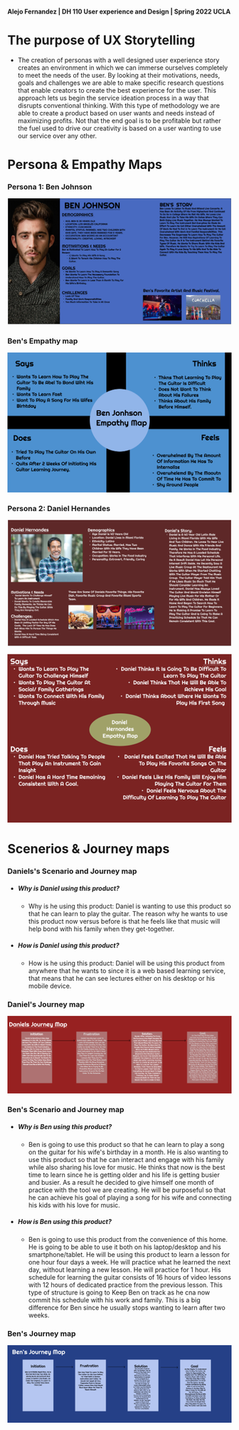 #### Alejo Fernandez | DH 110 User experience and Design | Spring 2022 UCLA


# The purpose of UX Storytelling
  - The creation of personas with a well designed user experience story creates an environment in which we can immerse ourselves completely to meet the needs of the user. By looking at their motivations, needs, goals and challenges we are able to make specific research questions that enable creators to create the best experience for the user. This approach lets us begin the service ideation process in a way that disrupts conventional thinking. With this type of methodology we are able to create a product based on user wants and needs instead of maximizing profits. Not that the end goal is to be profitable but rather the fuel used to drive our creativity is based on a user wanting to use our service over any other.

# Persona & Empathy Maps

### Persona 1: Ben Johnson

![](Ben-persona.jpg)

### Ben's Empathy map

![](Ben-empathy-map.jpg)

### Persona 2: Daniel Hernandes

![](Danie-persona.jpg)

![](Daniel-empathy-map.jpg)

# Scenerios & Journey maps

### Daniels's Scenario and Journey map 
  - ##### Why is Daniel using this product? 
    - Why is he using this product: Daniel is wanting to use this product so that he can learn to play the guitar. The reason why he wants to use this product now versus before is that he feels like that music will help bond with his family when they get-together.


  - ##### How is Daniel using this product?
    -  How is he using this product: Daniel will be using this product from anywhere that he wants to since it is a web based learning service, that means that he can see lectures either on his desktop or his mobile device.  

### Daniel's Journey map
 ![](Daniel-journey-map.jpg)
 
 ### Ben's Scenario and Journey map 
  - ##### Why is Ben using this product? 
    - Ben is going to use this product so that he can learn to play a song on the guitar for his wife's birthday in a month. He is also wanting to use this product so that he can interact and engage with his family while also sharing his love for music. He thinks that now is the best time to learn since he is getting older and his life is getting busier and busier. As a result he decided to give himself one month of practice with the tool we are creating. He will be purposeful so that he can achieve his goal of playing a song for his wife and connecting his kids with his love for music.

  - ##### How is Ben using this product?
    -  Ben is going to use this product from the convenience of this home. He is going to be able to use it both on his laptop/desktop and his smartphone/tablet. He will be using this product to learn a lesson for one hour four days a week. He will practice what he learned the next day, without learning a new lesson. He will practice for 1 hour. His schedule for learning the guitar consists of 16 hours of video lessons with 12 hours of dedicated practice from the previous lesson. This type of structure is going to Keep Ben on track as he cna now commit his schedule with his work and family. This is a big difference for Ben since he usually stops wanting to learn after two weeks. 

### Ben's Journey map
 ![](Ben-journey-map.jpg)
